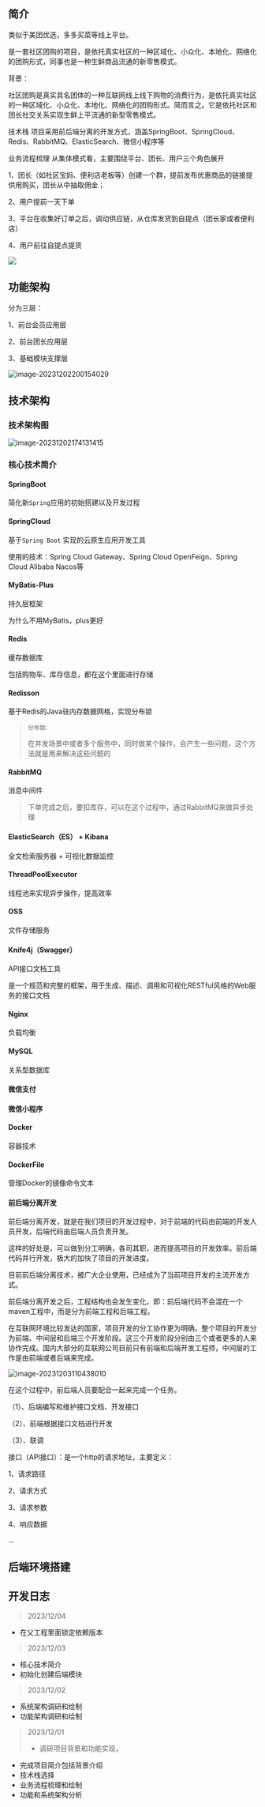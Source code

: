 ## 简介

类似于美团优选，多多买菜等线上平台。

是一套社区团购的项目，是依托真实社区的一种区域化、小众化、本地化、网络化的团购形式，同事也是一种生鲜商品流通的新零售模式。

背景：

社区团购是真实具名团体的一种互联网线上线下购物的消费行为，是依托真实社区的一种区域化、小众化、本地化、网络化的团购形式。简而言之。它是依托社区和团长社交关系实现生鲜上平流通的新型零售模式。

技术栈
项目采用前后端分离的开发方式，涵盖SpringBoot、SpringCloud、Redis、RabbitMQ、ElasticSearch、微信小程序等

业务流程梳理
从集体模式看，主要围绕平台、团长、用户三个角色展开

1、团长（如社区宝妈、便利店老板等）创建一个群，提前发布优惠商品的链接提供用购买，团长从中抽取佣金；

2、用户提前一天下单

3、平台在收集好订单之后，调动供应链，从仓库发货到自提点（团长家或者便利店）

4、用户前往自提点提货

![](./image/业务流程图.png)

## 功能架构

分为三层：

1、前台会员应用层

2、前台团长应用层

3、基础模块支撑层

![image-20231202200154029](./image/功能架构图.png)

## 技术架构

### 技术架构图

![image-20231202174131415](./image/技术架构图.png)

### 核心技术简介

#### SpringBoot

简化新`Spring`应用的初始搭建以及开发过程

#### SpringCloud

基于`Spring Boot` 实现的云原生应用开发工具

使用的技术：Spring Cloud Gateway、Spring Cloud OpenFeign、Spring Cloud Alibaba Nacos等

#### MyBatis-Plus

持久层框架

为什么不用MyBatis，plus更好

#### Redis

缓存数据库

包括购物车、库存信息，都在这个里面进行存储

#### Redisson

基于Redis的Java驻内存数据网格，实现分布锁

> `分布锁`:
>
> 在并发场景中或者多个服务中，同时做某个操作，会产生一些问题，这个方法就是用来解决这些问题的

#### RabbitMQ

消息中间件

> 下单完成之后，要扣库存，可以在这个过程中，通过RabbitMQ来做异步处理

#### ElasticSearch（ES） + Kibana

全文检索服务器 + 可视化数据监控

#### ThreadPoolExecutor

线程池来实现异步操作，提高效率

#### OSS

文件存储服务

#### Knife4j（Swagger）

API接口文档工具

是一个规范和完整的框架，用于生成、描述、调用和可视化RESTful风格的Web服务的接口文档

#### Nginx

负载均衡

#### MySQL

关系型数据库

#### 微信支付

#### 微信小程序

#### Docker

容器技术

#### DockerFile

管理Docker的镜像命令文本

#### 前后端分离开发

前后端分离开发，就是在我们项目的开发过程中，对于前端的代码由前端的开发人员开发，后端代码由后端人员负责开发。

这样的好处是，可以做到分工明确，各司其职，进而提高项目的开发效率。前后端代码并行开发，极大的加快了项目的开发进度。

目前前后端分离技术，被广大企业使用，已经成为了当前项目开发的主流开发方式。

前后端分离开发之后，工程结构也会发生变化，即：前后端代码不会混在一个maven工程中，而是分为前端工程和后端工程。

在互联网环境比较发达的国家，项目开发的分工协作更为明确。整个项目的开发分为前端、中间层和后端三个开发阶段。这三个开发阶段分别由三个或者更多的人来协作完成。国内大部分的互联网公司目前只有前端和后端开发工程师，中间层的工作是由前端或者后端来完成。

![image-20231203110438010](./image/前后端开发流程介绍图.png)

在这个过程中，前后端人员要配合一起来完成一个任务。

（1）、后端编写和维护接口文档、开发接口

（2）、前端根据接口文档进行开发

（3）、联调

接口（API接口）：是一个http的请求地址，主要定义：

1、请求路径

2、请求方式

3、请求参数

4、响应数据

...

## 后端环境搭建



## 开发日志

> 2023/12/04

- 在父工程里面锁定依赖版本

> 2023/12/03
- 核心技术简介
- 初始化创建后端模块

> 2023/12/02

- 系统架构调研和绘制
- 功能架构调研和绘制
> 2023/12/01
>
> -  调研项目背景和功能实现，
- 完成项目简介包括背景介绍
- 技术栈选择
- 业务流程梳理和绘制
- 功能和系统架构分析